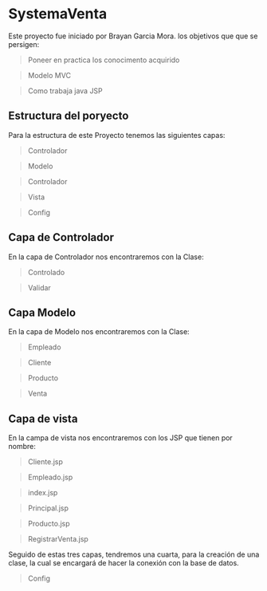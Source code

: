 
# SystemaVenta
Este proyecto fue iniciado por Brayan Garcia Mora.
los objetivos que que se persigen:
> Poneer en practica los conocimento acquirido

> Modelo MVC

> Como trabaja java JSP

## Estructura del poryecto

Para la estructura de este Proyecto tenemos las siguientes capas:

>Controlador

>Modelo

>Controlador

>Vista

>Config

## Capa de Controlador

En la capa de Controlador nos encontraremos con la Clase:

> Controlado 

> Validar 

## Capa Modelo

En la capa de Modelo nos encontraremos con la Clase:

>Empleado

>Cliente

>Producto

> Venta

## Capa de vista

En la campa de vista nos encontraremos con los JSP que tienen por nombre:

>Cliente.jsp

>Empleado.jsp

>index.jsp

>Principal.jsp

>Producto.jsp

>RegistrarVenta.jsp


Seguido de estas tres capas, tendremos una cuarta, para la creación de una clase, la cual se encargará de hacer la conexión con la base de datos.

> Config
